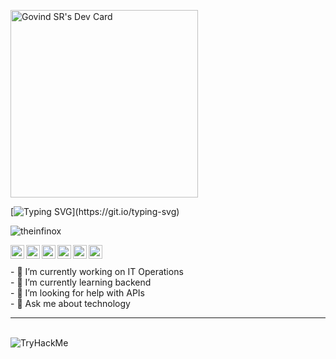 
<a href="https://app.daily.dev/theinfinox"><img src="https://api.daily.dev/devcards/c83945b395e44d2e9906e1b582f345b8.png?r=wcq" width="300" alt="Govind SR's Dev Card"/></a>

[![Typing SVG](https://readme-typing-svg.herokuapp.com?font=Dancing+Script&color=%2394F745&lines=It's+the+theinfinox+here!)](https://git.io/typing-svg)
<p align="left"> <img src="https://komarev.com/ghpvc/?username=theinfinox&label=Views&color=blue&style=plastic" alt="theinfinox" /> </p>

<a href="https://twitter.com/theinfinox">
  <img align="left" alt="theinfinox Twitter" width="22px" src="https://cdn.jsdelivr.net/npm/simple-icons@v3/icons/twitter.svg" />
</a>
<a href="https://linkedin.com/in/theinfinox">
  <img align="left" alt="theinfinox Linkdein" width="22px" src="https://cdn.jsdelivr.net/npm/simple-icons@v3/icons/linkedin.svg" />
</a>
<a href="https://github.com/theinfinox">
  <img align="left" alt="theinfinox Github" width="22px" src="https://cdn.jsdelivr.net/npm/simple-icons@v3/icons/github.svg" />
</a>
<a href="https://t.me/theinfinox">
  <img align="left" alt="theinfinox Telegram" width="22px" src="https://cdn.jsdelivr.net/npm/simple-icons@v3/icons/telegram.svg" />
</a>
<a href="https://instagram.com/theinfinox">
  <img align="left" alt="theinfinox Instagram" width="22px" src="https://cdn.jsdelivr.net/npm/simple-icons@v3/icons/instagram.svg" />
</a>
<a href="https://www.facebook.com/theinfinox.me">
  <img align="left" alt="theinfinox Facebook" width="22px" src="https://cdn.jsdelivr.net/npm/simple-icons@v3/icons/facebook.svg" />
</a>
<br>
<br>
<!--
**theinfinox/theinfinox** is a ✨ _special_ ✨ repository because its `README.md` (this file) appears on your GitHub profile.
- 📫 How to reach me: ...
- 👯 I’m looking to collaborate on ...
Here are some ideas to get you started:
-->
- 🔭 I’m currently working on IT Operations<br>
- 🌱 I’m currently learning backend<br>
- 🤔 I’m looking for help with APIs<br>
- 💬 Ask me about technology<hr>

<br>
<img src="https://tryhackme-badges.s3.amazonaws.com/theinfinox.png" alt="TryHackMe">

